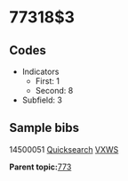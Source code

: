 # 77318$3

## Codes

-   Indicators
    -   First: 1
    -   Second: 8
-   Subfield: 3

## Sample bibs

14500051 [Quicksearch](https://search.library.yale.edu/catalog/14500051) [VXWS](http://prodorbis.library.yale.edu:7014/vxws/GetHoldingsService?bibId=14500051)

**Parent topic:**[773](../../tags/773/773.md)

